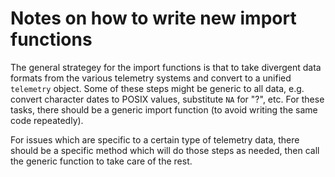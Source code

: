# Notes on how to write new import functions

The general strategey for the import functions is that to take
divergent data formats from the various telemetry systems and convert
to a unified `telemetry` object. Some of these steps might be generic
to all data, e.g. convert character dates to POSIX values, substitute
`NA` for "?", etc. For these tasks, there should be a generic import
function (to avoid writing the same code repeatedly). 

For issues which are specific to a certain type of telemetry data,
there should be a specific method which will do those steps as needed,
then call the generic function to take care of the rest.


